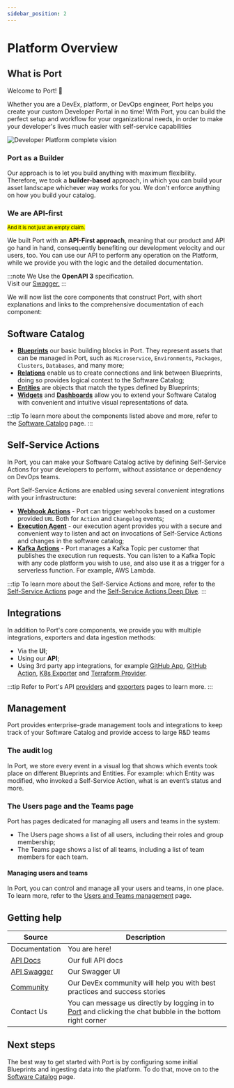 ```yaml
---
sidebar_position: 2
---
```


# Platform Overview

## What is Port

Welcome to Port! :wave:

Whether you are a DevEx, platform, or DevOps engineer, Port helps you create your custom Developer Portal in no time! With Port, you can build the perfect setup and workflow for your organizational needs, in order to make your developer's lives much easier with self-service capabilities

![Developer Platform complete vision](../static/img/quickstart/platform-vision.png)

### Port as a Builder

Our approach is to let you build anything with maximum flexibility. Therefore, we took a **builder-based** approach, in which you can build your asset landscape whichever way works for you. We don't enforce anything on how you build your catalog.

### We are API-first

<sup><mark>And it is not just an empty claim.</mark></sup>

We built Port with an **API-First approach**, meaning that our product and API go hand in hand, consequently benefiting our development velocity and our users, too. You can use our API to perform any operation on the Platform, while we provide you with the logic and the detailed documentation.

:::note
We Use the **OpenAPI 3** specification.  
Visit our [Swagger.](https://api.getport.io/static/index.html#/)
:::

We will now list the core components that construct Port, with short explanations and links to the comprehensive documentation of each component:

## Software Catalog

- [**Blueprints**](./software-catalog/blueprint/) our basic building blocks in Port. They represent assets that can be managed in Port, such as `Microservice`, `Environments`, `Packages`, `Clusters`, `Databases`, and many more;
- [**Relations**](./software-catalog/relation/) enable us to create connections and link between Blueprints, doing so provides logical context to the Software Catalog;
- [**Entities**](./software-catalog/entity/) are objects that match the types defined by Blueprints;
- [**Widgets**](./software-catalog/widgets/) and [**Dashboards**](./software-catalog/dashboards/) allow you to extend your Software Catalog with convenient and intuitive visual representations of data.

:::tip
To learn more about the components listed above and more, refer to the [Software Catalog](./software-catalog/) page.
:::

## Self-Service Actions

In Port, you can make your Software Catalog active by defining Self-Service Actions for your developers to perform, without assistance or dependency on DevOps teams.

Port Self-Service Actions are enabled using several convenient integrations with your infrastructure:

- [**Webhook Actions**](./self-service-actions/webhook/) - Port can trigger webhooks based on a customer provided `URL` Both for `Action` and `Changelog` events;
- [**Execution Agent**](./self-service-actions/webhook/port-execution-agent/) - our execution agent provides you with a secure and convenient way to listen and act on invocations of Self-Service Actions and changes in the software catalog;
- [**Kafka Actions**](./self-service-actions/kafka/) - Port manages a Kafka Topic per customer that publishes the execution run requests.
  You can listen to a Kafka Topic with any code platform you wish to use, and also use it as a trigger for a serverless function. For example, AWS Lambda.

:::tip
To learn more about the Self-Service Actions and more, refer to the [Self-Service Actions](./self-service-actions/) page and the [Self-Service Actions Deep Dive](./self-service-actions/self-service-actions-deep-dive.md).
:::

## Integrations

In addition to Port's core components, we provide you with multiple integrations, exporters and data ingestion methods:

- Via the **UI**;
- Using our **API**;
- Using 3rd party app integrations, for example [GitHub App](./api-providers/gitops/), [GitHub Action](./api-providers/github-action.md), [K8s Exporter](./exporters/k8s-exporter/) and [Terraform Provider](./api-providers/terraform.md).

:::tip
Refer to Port's API [providers](./api-providers/) and [exporters](./exporters/) pages to learn more.
:::

## Management

Port provides enterprise-grade management tools and integrations to keep track of your Software Catalog and provide access to large R&D teams

### The audit log

In Port, we store every event in a visual log that shows which events took place on different Blueprints and Entities. For example: which Entity was modified, who invoked a Self-Service Action, what is an event’s status and more.

### The Users page and the Teams page

Port has pages dedicated for managing all users and teams in the system:

- The Users page shows a list of all users, including their roles and group membership;
- The Teams page shows a list of all teams, including a list of team members for each team.

#### Managing users and teams

In Port, you can control and manage all your users and teams, in one place. To learn more, refer to the [Users and Teams management](./software-catalog/role-based-access-control/users-and-teams-management.md) page.

## Getting help

| Source                                                                                                  | Description                                                                                                                         |
| ------------------------------------------------------------------------------------------------------- | ----------------------------------------------------------------------------------------------------------------------------------- |
| Documentation                                                                                           | You are here!                                                                                                                       |
| [API Docs](./api-providers/rest.md)                                                                     | Our full API docs                                                                                                                   |
| [API Swagger](https://api.getport.io/static/index.html#/)                                               | Our Swagger UI                                                                                                                      |
| [Community](https://join.slack.com/t/devex-community/shared_invite/zt-1bmf5621e-GGfuJdMPK2D8UN58qL4E_g) | Our DevEx community will help you with best practices and success stories                                                           |
| Contact Us                                                                                              | You can message us directly by logging in to [Port](https://app.getport.io) and clicking the chat bubble in the bottom right corner |

## Next steps

The best way to get started with Port is by configuring some initial Blueprints and ingesting data into the platform. To do that, move on to the [Software Catalog](./software-catalog/) page.
